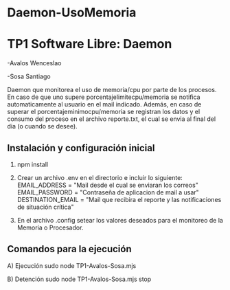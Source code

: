 # Daemon-UsoMemoria

# **TP1 Software Libre: Daemon**
-Avalos Wenceslao

-Sosa Santiago

  Daemon que monitorea el uso de memoria/cpu por parte de los procesos. En caso de que uno supere porcentajelimitecpu/memoria se notifica automaticamente al usuario en el mail indicado. Además, en caso de superar el porcentajeminimocpu/memoria se registran los datos y el consumo del proceso en el archivo reporte.txt, el cual se envia al final del dia (o cuando se desee).

## **Instalación y configuración inicial**

1) npm install
   
2) Crear un archivo .env en el directorio e incluir lo siguiente:
EMAIL_ADDRESS = "Mail desde el cual se enviaran los correos"
EMAIL_PASSWORD = "Contraseña de aplicacion de mail a usar"
DESTINATION_EMAIL = "Mail que recibira el reporte y las notificaciones de situación crítica"

3) En el archivo .config setear los valores deseados para el monitoreo de la Memoria o Procesador.

## **Comandos para la ejecución**
A) Ejecución
sudo node TP1-Avalos-Sosa.mjs

B) Detención
sudo node TP1-Avalos-Sosa.mjs stop
